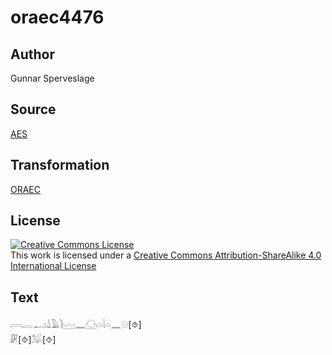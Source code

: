 # oraec4476

## Author

Gunnar Sperveslage

## Source

[AES](https://github.com/simondschweitzer/aes)

## Transformation

[ORAEC](https://oraec.github.io/)

## License

<a rel="license" href="http://creativecommons.org/licenses/by-sa/4.0/"><img alt="Creative Commons License" style="border-width:0" src="https://i.creativecommons.org/l/by-sa/4.0/88x31.png" /></a><br />This work is licensed under a <a rel="license" href="http://creativecommons.org/licenses/by-sa/4.0/">Creative Commons Attribution-ShareAlike 4.0 International License</a>

## Text

𓇯𓐛𓂝𓍑𓄿𓌙𓈉𓈖𓈌𓏏𓇋𓏏𓈖𓇳[⯑]<br>
𓏞[⯑]𓅮[⯑]<br>
